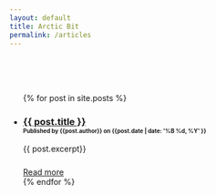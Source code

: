 ```yaml
---
layout: default
title: Arctic Bit
permalink: /articles
---
```


<div class="container" style="margin-top: 80px;min-height: 80vh">
    <div class="row">
        <div class="col s12">
            <ul>
            {% for post in site.posts %}
                <li>
                    <h3>
                        <a href="{{ post.url }}">{{ post.title }}</a>
                        <small style="display: block;font-size: .6em;text-transform:initial">Published by {{post.author}} on {{post.date | date: '%B %d, %Y' }}</small>
                    </h3>
                    <article style="text-align: justify; margin-bottom: 24px">
                        {{ post.excerpt}}
                    </article>
                    <a class="waves-effect waves-light btn-small" href="{{post.url}}">Read more</a>
                </li>
            {% endfor %}
            </ul>
        </div>
    </div>
</div>